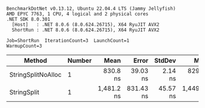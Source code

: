 ```

BenchmarkDotNet v0.13.12, Ubuntu 22.04.4 LTS (Jammy Jellyfish)
AMD EPYC 7763, 1 CPU, 4 logical and 2 physical cores
.NET SDK 8.0.301
  [Host]   : .NET 8.0.6 (8.0.624.26715), X64 RyuJIT AVX2
  ShortRun : .NET 8.0.6 (8.0.624.26715), X64 RyuJIT AVX2

Job=ShortRun  IterationCount=3  LaunchCount=1  
WarmupCount=3  

```
| Method             | Number | Mean       | Error     | StdDev   | Min        | Max        | Gen0   | Allocated |
|------------------- |------- |-----------:|----------:|---------:|-----------:|-----------:|-------:|----------:|
| StringSplitNoAlloc | 1      |   830.8 ns |  39.03 ns |  2.14 ns |   829.5 ns |   833.3 ns |      - |         - |
| StringSplit        | 1      | 1,481.2 ns | 831.43 ns | 45.57 ns | 1,449.6 ns | 1,533.4 ns | 0.0381 |    3208 B |
